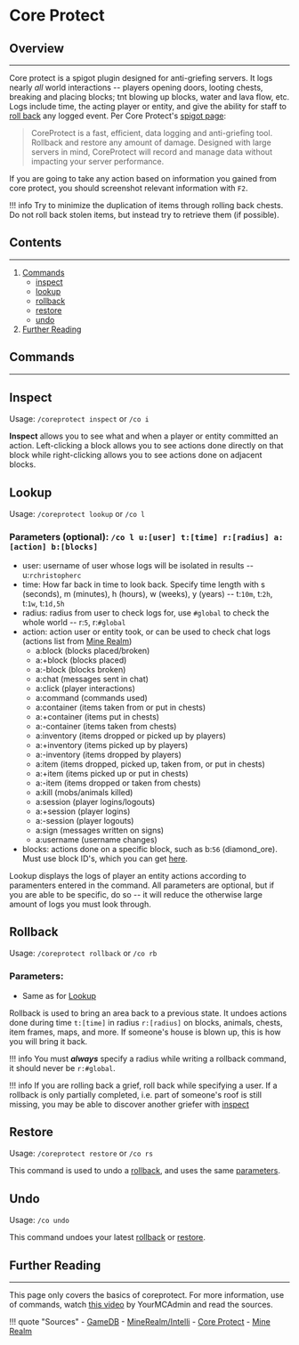 # Core Protect

## Overview
---
Core protect is a spigot plugin designed for anti-griefing servers. It logs nearly *all* world interactions -- players opening doors, looting chests, breaking and placing blocks; tnt blowing up blocks, water and lava flow, etc. Logs include time, the acting player or entity, and give the ability for staff to [roll back](#Rollback) any logged event. Per Core Protect's [spigot page](https://www.spigotmc.org/resources/coreprotect.8631/):

> CoreProtect is a fast, efficient, data logging and anti-griefing tool. Rollback and restore any amount of damage. Designed with large servers in mind, CoreProtect will record and manage data without impacting your server performance.

If you are going to take any action based on information you gained from core protect, you should screenshot relevant information with `F2`. 

!!! info
	Try to minimize the duplication of items through rolling back chests. Do not roll back stolen items, but instead try to retrieve them (if possible). 

## Contents
---
1. [Commands](#Commands)
	- [inspect](#Inspect)
	- [lookup](#Lookup)
	- [rollback](#Rollback)
	- [restore](#Restore)
	- [undo](#Undo)
1. [Further Reading](#FR)

## <a id="Commands"></a>Commands
---
## <a id="Inspect"></a>Inspect
Usage: `/coreprotect inspect` or `/co i`

**Inspect** allows you to see what and when a player or entity committed an action. Left-clicking a block allows you to see actions done directly on that block while right-clicking allows you to see actions done on adjacent blocks.


## <a id="Lookup"></a>Lookup

Usage: `/coreprotect lookup` or `/co l`

### <a id="Parameters"></a>Parameters (optional): `/co l u:[user] t:[time] r:[radius] a:[action] b:[blocks]`
- user: username of user whose logs will be isolated in results -- u:`rchristopherc`
- time: How far back in time to look back. Specify time length with s (seconds), m (minutes), h (hours), w (weeks), y (years) -- t:`10m`, t:`2h`, t:`1w`, t:`1d,5h`
- radius: radius from user to check logs for, use `#global` to check the whole world -- r:`5`, r:`#global`
- action: action user or entity took, or can be used to check chat logs (actions list from [Mine Realm](https://www.minerealm.com/community/viewtopic.php?f=32&t=6781))
	- a:block (blocks placed/broken)
	- a:+block (blocks placed)
	- a:-block (blocks broken)
	- a:chat (messages sent in chat)
	- a:click (player interactions)
	- a:command (commands used)
	- a:container (items taken from or put in chests)
	- a:+container (items put in chests)
	- a:-container (items taken from chests)
	- a:inventory (items dropped or picked up by players)
	- a:+inventory (items picked up by players)
	- a:-inventory (items dropped by players)
	- a:item (items dropped, picked up, taken from, or put in chests)
	- a:+item (items picked up or put in chests)
	- a:-item (items dropped or taken from chests)
	- a:kill (mobs/animals killed)
	- a:session (player logins/logouts)
	- a:+session (player logins)
	- a:-session (player logouts)
	- a:sign (messages written on signs)
	- a:username (username changes)
- blocks: actions done on a specific block, such as b:`56` (diamond_ore). Must use block ID's, which you can get [here](https://minecraftitemids.com/).

Lookup displays the logs of player an entity actions according to paramenters entered in the command. All parameters are optional, but if you are able to be specific, do so -- it will reduce the otherwise large amount of logs you must look through.

## <a id="Rollback"></a>Rollback
Usage: `/coreprotect rollback` or `/co rb`

### Parameters: 
- Same as for [Lookup](#Lookup)

Rollback is used to bring an area back to a previous state. It undoes actions done during time `t:[time]` in radius `r:[radius]` on blocks, animals, chests, item frames, maps, and more. If someone's house is blown up, this is how you will bring it back.

!!! info
	You must ***always*** specify a radius while writing a rollback command, it should never be `r:#global`.

!!! info
	If you are rolling back a grief, roll back while specifying a user. If a rollback is only partially completed, i.e. part of someone's roof is still missing, you may be able to discover another griefer with [inspect](#Inspect)

## <a id="Resore"></a>Restore

Usage: `/coreprotect restore` or `/co rs`

This command is used to undo a [rollback](#Rollback), and uses the same [parameters](#Parameters).


## <a id="Undo"></a>Undo
Usage: `/co undo`

This command undoes your latest [rollback](#Rollback) or [restore](#Restore). 

## <a id="FR"></a>Further Reading
---
This page only covers the basics of coreprotect. For more information, use of commands, watch [this video](https://www.youtube.com/watch?v=JwijCiueZ3Y) by YourMCAdmin and read the sources.

!!! quote "Sources"
	- [GameDB](https://gamedb.gg/games/minecraft/coreprotect-commands/)
	- [MineRealm/Intelli](https://www.minerealm.com/community/viewtopic.php?f=32&t=6781)
	- [Core Protect](https://www.spigotmc.org/resources/coreprotect.8631/)
	- [Mine Realm](https://www.minerealm.com/community/viewtopic.php?f=32&t=6781)
